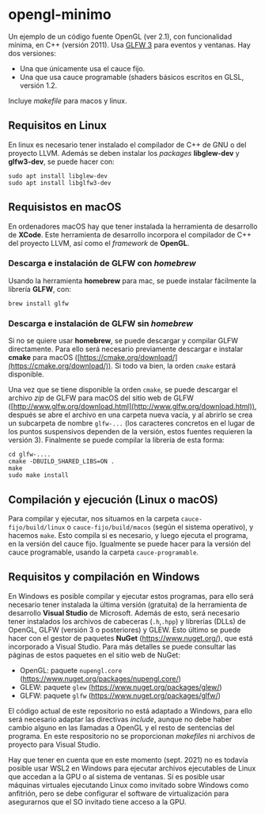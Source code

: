 # opengl-minimo

Un ejemplo de un código fuente OpenGL (ver 2.1), con funcionalidad mínima, en C++ (versión 2011).
Usa [GLFW 3](https://github.com/glfw/glfw) para eventos y ventanas. Hay dos versiones:

* Una que únicamente usa el cauce fijo.
* Una que usa cauce programable (shaders básicos escritos en GLSL, versión 1.2.

Incluye _makefile_ para macos y linux.

## Requisitos en Linux

En linux es necesario tener instalado el compilador de C++ de GNU o del proyecto LLVM.
Además se deben instalar los _packages_ **libglew-dev** y **glfw3-dev**, se puede hacer con:

```
sudo apt install libglew-dev
sudo apt install libglfw3-dev
```

## Requisistos en macOS

En ordenadores macOS hay que tener instalada la herramienta de desarrollo de **XCode**.
Este herramienta de desarrollo incorpora el compilador de C++ del proyecto LLVM, así como el _framework_ de **OpenGL**.

### Descarga e instalación de GLFW con _homebrew_

Usando la herramienta **homebrew** para mac, se puede instalar fácilmente la librería **GLFW**, con:

```
brew install glfw
```


### Descarga e instalación de GLFW sin _homebrew_

Si no se quiere usar **homebrew**, se puede descargar y compilar GLFW directamente. Para ello será necesario previamente descargar e instalar **cmake** para macOS ([https://cmake.org/download/](https://cmake.org/download/)). Si todo va bien, la orden `cmake` estará disponible.

Una vez que se tiene disponible la orden `cmake`, se puede descargar el archivo _zip_ de GLFW para macOS del sitio web de GLFW ([http://www.glfw.org/download.html](http://www.glfw.org/download.html)), después se abre el archivo en una carpeta nueva vacía, y al abrirlo se crea un subcarpeta de nombre `glfw-...` (los caracteres concretos en el lugar de los puntos suspensivos dependen de la versión, estos fuentes requieren la versión 3). Finalmente se puede compilar la librería de esta forma:

```
cd glfw-....
cmake -DBUILD_SHARED_LIBS=ON .
make
sudo make install
```

## Compilación y ejecución (Linux o macOS)

Para compilar y ejecutar, nos situamos en la carpeta `cauce-fijo/build/linux` o `cauce-fijo/build/macos` (según el sistema operativo), y hacemos `make`. Esto compila si es necesario, y luego ejecuta el programa, en la versión del cauce fijo. Igualmente se puede hacer para la versión del cauce programable, usando la carpeta `cauce-programable`.

## Requisitos y compilación en Windows

En Windows es posible compilar y ejecutar estos programas, para ello será necesario tener instalada la última versión (gratuita) de la herramienta de desarrollo **Visual Studio** de Microsoft. Además de esto, será necesario tener instalados los archivos de cabeceras (`.h`,`.hpp`) y librerías (DLLs) de OpenGL, GLFW (versión 3 o posteriores) y GLEW. Esto último se puede hacer con el gestor de paquetes **NuGet** (https://www.nuget.org/), que está incorporado a Visual Studio. Para más detalles se puede consultar las páginas de estos paquetes en el sitio web de NuGet:

* OpenGL: paquete `nupengl.core` (https://www.nuget.org/packages/nupengl.core/)
* GLEW: paquete `glew` (https://www.nuget.org/packages/glew/)
* GLFW: paquete `glfw` (https://www.nuget.org/packages/glfw/)

El código actual de este repositorio no está adaptado a Windows, para ello será necesario adaptar las directivas _include_, aunque no debe haber cambio alguno en las llamadas a OpenGL y el resto de sentencias del programa. En este respositorio no se proporcionan _makefiles_ ni archivos de proyecto para Visual Studio.

Hay que tener en cuenta que en este momento (sept. 2021) no es todavía posible usar WSL2 en Windows para ejecutar archivos ejecutables de Linux que accedan a la GPU o al sistema de ventanas. Sí es posible usar máquinas virtuales ejecutando Linux como invitado sobre Windows como anfitrión, pero se debe configurar el software de virtualización para asegurarnos que el SO invitado tiene acceso a la GPU.
